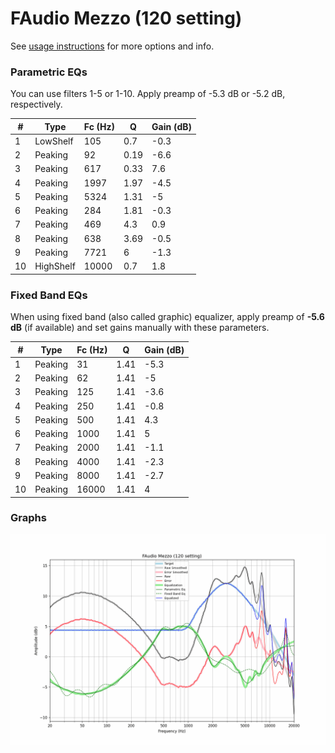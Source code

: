 # FAudio Mezzo (120 setting)
See [usage instructions](https://github.com/jaakkopasanen/AutoEq#usage) for more options and info.

### Parametric EQs
You can use filters 1-5 or 1-10. Apply preamp of -5.3 dB or -5.2 dB, respectively.

|   # | Type      |   Fc (Hz) |    Q |   Gain (dB) |
|-----|-----------|-----------|------|-------------|
|   1 | LowShelf  |       105 | 0.7  |        -0.3 |
|   2 | Peaking   |        92 | 0.19 |        -6.6 |
|   3 | Peaking   |       617 | 0.33 |         7.6 |
|   4 | Peaking   |      1997 | 1.97 |        -4.5 |
|   5 | Peaking   |      5324 | 1.31 |        -5   |
|   6 | Peaking   |       284 | 1.81 |        -0.3 |
|   7 | Peaking   |       469 | 4.3  |         0.9 |
|   8 | Peaking   |       638 | 3.69 |        -0.5 |
|   9 | Peaking   |      7721 | 6    |        -1.3 |
|  10 | HighShelf |     10000 | 0.7  |         1.8 |

### Fixed Band EQs
When using fixed band (also called graphic) equalizer, apply preamp of **-5.6 dB** (if available) and set gains manually with these parameters.

|   # | Type    |   Fc (Hz) |    Q |   Gain (dB) |
|-----|---------|-----------|------|-------------|
|   1 | Peaking |        31 | 1.41 |        -5.3 |
|   2 | Peaking |        62 | 1.41 |        -5   |
|   3 | Peaking |       125 | 1.41 |        -3.6 |
|   4 | Peaking |       250 | 1.41 |        -0.8 |
|   5 | Peaking |       500 | 1.41 |         4.3 |
|   6 | Peaking |      1000 | 1.41 |         5   |
|   7 | Peaking |      2000 | 1.41 |        -1.1 |
|   8 | Peaking |      4000 | 1.41 |        -2.3 |
|   9 | Peaking |      8000 | 1.41 |        -2.7 |
|  10 | Peaking |     16000 | 1.41 |         4   |

### Graphs
![](./FAudio%20Mezzo%20(120%20setting).png)
